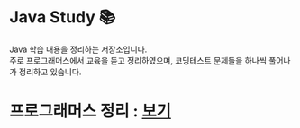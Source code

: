 # Java Study 📚

Java 학습 내용을 정리하는 저장소입니다.  
주로 프로그래머스에서 교육을 듣고 정리하였으며, 코딩테스트 문제들을 하나씩 풀어나가 정리하고 있습니다.

# 프로그래머스 정리 : [보기](./src/프로그래머스)
